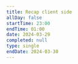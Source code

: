 ```yaml
---
title: Recap client side
allDay: false
startTime: 23:00
endTime: 01:00
date: 2024-03-29
completed: null
type: single
endDate: 2024-03-30
---
```

